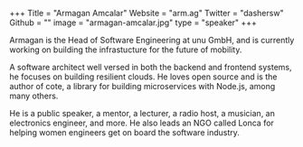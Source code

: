 +++
Title = "Armagan Amcalar"
Website = "arm.ag"
Twitter = "dashersw"
Github = ""
image = "armagan-amcalar.jpg"
type = "speaker"
+++

Armagan is the Head of Software Engineering at unu GmbH, and is currently working on building the infrastucture for the future of mobility.

A software architect well versed in both the backend and frontend systems, he focuses on building resilient clouds. He loves open source and is the author of cote, a library for building microservices with Node.js, among many others.

He is a public speaker, a mentor, a lecturer, a radio host, a musician, an electronics engineer, and more. He also leads an NGO called Lonca for helping women engineers get on board the software industry.
